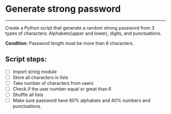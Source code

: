 # Generate strong password 
---

Create a Python script that generate a random strong password from 3 types of characters: Alphabets(upper and lower), digits, and punctuations.

**Condition**: Password length must be more than 6 characters.

## Script steps:
- [ ] Import string module 
- [ ] Store all characters in lists 
- [ ] Take number of characters from users 
- [ ] Check if the user number equal or great than 6 
- [ ] Shuffle all lists 
- [ ] Make sure password have 60% alphabets and 40% numbers and punctuations.